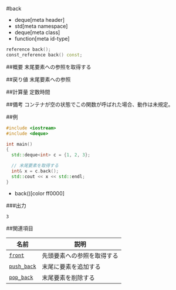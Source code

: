 #back
* deque[meta header]
* std[meta namespace]
* deque[meta class]
* function[meta id-type]

```cpp
reference back();
const_reference back() const;
```

##概要
末尾要素への参照を取得する


##戻り値
末尾要素への参照


##計算量
定数時間


##備考
コンテナが空の状態でこの関数が呼ばれた場合、動作は未規定。


##例
```cpp
#include <iostream>
#include <deque>

int main()
{
  std::deque<int> c = {1, 2, 3};

  // 末尾要素を取得する
  int& x = c.back();
  std::cout << x << std::endl;
}
```
* back()[color ff0000]

###出力
```
3
```

##関連項目

| 名前 | 説明 |
|-------------------------------|----------------------------|
| [`front`](front.md)         | 先頭要素への参照を取得する |
| [`push_back`](push_back.md) | 末尾に要素を追加する |
| [`pop_back`](pop_back.md)   | 末尾要素を削除する |


